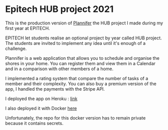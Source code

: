 # Epitech HUB project 2021

This is the production version of [Plannifer](https://www.plannifer.herokuapp.com) the HUB project I made during my first year at EPITECH.

EPITECH let students realise an optional project by year called HUB project.
The students are invited to implement any idea until it's enough of a challenge.

Plannifer is a web application that allows you to schedule and organise the shores in your home.
You can register them and view them in a Calendar and in a comparison with other members of a home.

I implemented a rating system that compare the number of tasks of a member and their complexity.
You can also buy a premium version of the app, I handled the payments with the Stripe API.

I deployed the app on Heroku : [link](https://www.plannifer.herokuapp.com)

I also deployed it with Docker [here](http://51.77.137.170:8000/)

Unfortunately, the repo for this docker version has to remain private because it contains secrets.
